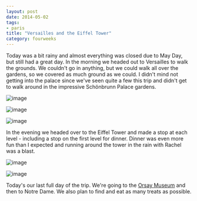 ```yaml
---
layout: post
date: 2014-05-02
tags:
- paris
title: "Versailles and the Eiffel Tower"
category: fourweeks
---
```

<p>Today was a bit rainy and almost everything was closed due to May Day, but still had a great day. In the morning we headed out to Versailles to walk the grounds. We couldn't go in anything, but we could walk all over the gardens, so we covered as much ground as we could. I didn't mind not getting into the palace since we've seen quite a few this trip and didn't get to walk around in the impressive&nbsp;Sch&ouml;nbrunn Palace gardens.&nbsp;</p>
<p><img alt="image" src="/images/b1836093b240e4cd12590b61ca35034d5b75e8377b39971b0e2342ad5eafa6bc.jpg" /></p>
<p><img alt="image" src="/images/8d8c7797b2275f3293f1c1647bc09cbd1ff3bc837b02738d5a5a74acdf7df287.jpg" /></p>
<p><img alt="image" src="/images/e6b6b1a888347fd594788194caa8aafc8261c4e3622d874573f0869015a1adcb.jpg" /></p>
<p></p>
<p>In the evening we headed over to the Eiffel Tower and made a stop at each level - including a stop on the first level for dinner. Dinner was even more fun than I expected and running around the tower in the rain with Rachel was a blast.</p>
<p><img alt="image" src="/images/69ab4ec136a2817a48c5a029ba5d5fe643294ad2f375efa779591a609ae44502.jpg" /></p>
<p><img alt="image" src="/images/6da9f53f0801427ba8e19d4e2dd5616dc072745ccd6eca0cff0792fe74b6cd34.jpg" /></p>
<p></p>
<p>Today's our last full day of the trip. We're going to the <a href="http://www.musee-orsay.fr/en/home.html">Orsay Museum</a>&nbsp;and then to Notre Dame. We also plan to find and eat as many treats as possible.</p>
